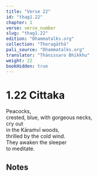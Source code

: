 ```yaml
---
title: "Verse 22"
id: "thag1.22"
chapter: 1
verse: verse_number
slug: "thag1.22"
edition: "Dhammatalks.org"
collection: "Theragāthā"
pali_source: "Dhammatalks.org"
translator: "Ṭhānissaro Bhikkhu"
weight: 22
bookHidden: true
---
```


# 1.22 Cittaka

Peacocks,  
crested, blue, with gorgeous necks,  
cry out  
in the Kāraṁvī woods,  
thrilled by the cold wind.  
They awaken the sleeper  
to meditate.  

## Notes